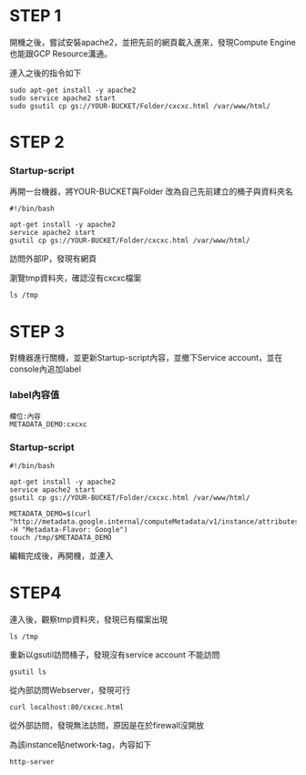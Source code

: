 # STEP 1

開機之後，嘗試安裝apache2，並把先前的網頁載入進來，發現Compute Engine也能跟GCP Resource溝通。

連入之後的指令如下
```
sudo apt-get install -y apache2
sudo service apache2 start
sudo gsutil cp gs://YOUR-BUCKET/Folder/cxcxc.html /var/www/html/

```

# STEP 2

### Startup-script

再開一台機器，將YOUR-BUCKET與Folder 改為自己先前建立的桶子與資料夾名

```
#!/bin/bash

apt-get install -y apache2
service apache2 start
gsutil cp gs://YOUR-BUCKET/Folder/cxcxc.html /var/www/html/

```

訪問外部IP，發現有網頁

瀏覽tmp資料夾，確認沒有cxcxc檔案
```
ls /tmp
```

# STEP 3

對機器進行關機，並更新Startup-script內容，並撤下Service account，並在console內追加label

### label內容值

```
欄位:內容
METADATA_DEMO:cxcxc

```

### Startup-script
```
#!/bin/bash

apt-get install -y apache2
service apache2 start
gsutil cp gs://YOUR-BUCKET/Folder/cxcxc.html /var/www/html/

METADATA_DEMO=$(curl "http://metadata.google.internal/computeMetadata/v1/instance/attributes/METADATA_DEMO" -H "Metadata-Flavor: Google")
touch /tmp/$METADATA_DEMO

```

編輯完成後，再開機，並連入


# STEP4

連入後，觀察tmp資料夾，發現已有檔案出現
```
ls /tmp
```

重新以gsutil訪問桶子，發現沒有service account 不能訪問
```
gsutil ls
```

從內部訪問Webserver，發現可行
```
curl localhost:80/cxcxc.html
```

從外部訪問，發現無法訪問，原因是在於firewall沒開放 

為該instance貼network-tag，內容如下

```
http-server
```






